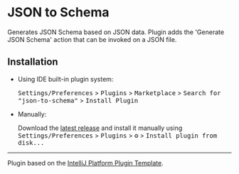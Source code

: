 # JSON to Schema 

<!-- Plugin description -->
Generates JSON Schema based on JSON data. Plugin adds the 'Generate JSON Schema' action that can be invoked on a JSON file.
<!-- Plugin description end -->

## Installation

- Using IDE built-in plugin system:
  
  <kbd>Settings/Preferences</kbd> > <kbd>Plugins</kbd> > <kbd>Marketplace</kbd> > <kbd>Search for "json-to-schema"</kbd> >
  <kbd>Install Plugin</kbd>
  
- Manually:

  Download the [latest release](https://github.com/mbolotov/json-to-schema/releases/latest) and install it manually using
  <kbd>Settings/Preferences</kbd> > <kbd>Plugins</kbd> > <kbd>⚙️</kbd> > <kbd>Install plugin from disk...</kbd>


---
Plugin based on the [IntelliJ Platform Plugin Template][template].

[template]: https://github.com/JetBrains/intellij-platform-plugin-template

